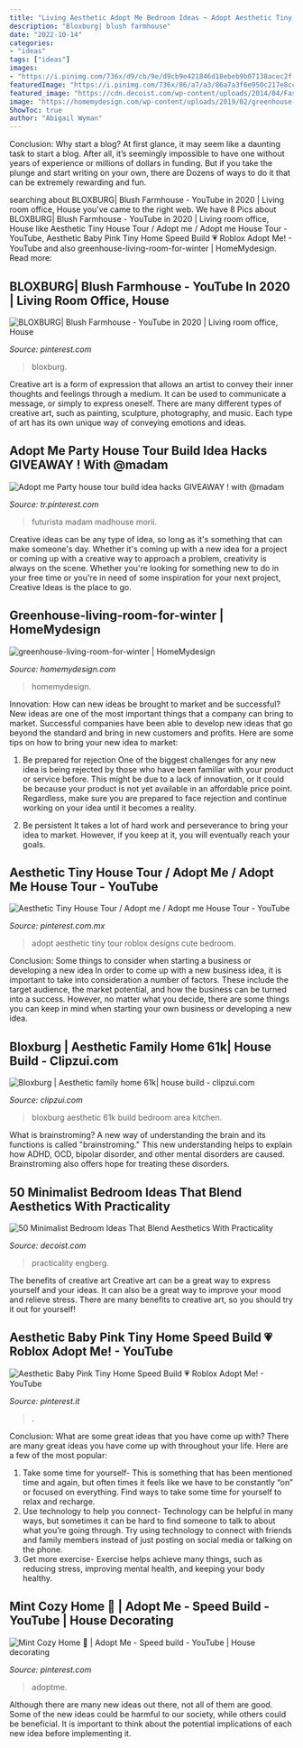 ```yaml
---
title: "Living Aesthetic Adopt Me Bedroom Ideas ~ Adopt Aesthetic Tiny Tour Roblox Designs Cute Bedroom"
description: "Bloxburg| blush farmhouse"
date: "2022-10-14"
categories:
- "ideas"
tags: ["ideas"]
images:
- "https://i.pinimg.com/736x/d9/cb/9e/d9cb9e421846d18ebeb9b07138acec2f.jpg"
featuredImage: "https://i.pinimg.com/736x/86/a7/a3/86a7a3f6e950c217e8cc38673140308b.jpg"
featured_image: "https://cdn.decoist.com/wp-content/uploads/2014/04/Fascinating-blend-of-dark-and-light-shades.jpg"
image: "https://homemydesign.com/wp-content/uploads/2019/02/greenhouse-living-room-for-winter.jpg"
ShowToc: true
author: "Abigail Wyman"
---
```



Conclusion: Why start a blog?
At first glance, it may seem like a daunting task to start a blog. After all, it’s seemingly impossible to have one without years of experience or millions of dollars in funding. But if you take the plunge and start writing on your own, there are Dozens of ways to do it that can be extremely rewarding and fun.

	

		
searching about BLOXBURG| Blush Farmhouse - YouTube in 2020 | Living room office, House you've came to the right web. We have 8 Pics about BLOXBURG| Blush Farmhouse - YouTube in 2020 | Living room office, House like Aesthetic Tiny House Tour / Adopt me / Adopt me House Tour - YouTube, Aesthetic Baby Pink Tiny Home Speed Build 💗 Roblox Adopt Me! - YouTube and also greenhouse-living-room-for-winter | HomeMydesign. Read more:
		
    
## BLOXBURG| Blush Farmhouse - YouTube In 2020 | Living Room Office, House

<img loading=lazy src="https://i.pinimg.com/736x/86/a7/a3/86a7a3f6e950c217e8cc38673140308b.jpg" onerror="this.onerror=null;this.src='https://tse3.mm.bing.net/th?id=OIP.yaReTbms7R09E3qRL4Hx8gHaFj&amp;pid=15.1';" alt="BLOXBURG| Blush Farmhouse - YouTube in 2020 | Living room office, House">

_Source: pinterest.com_

>bloxburg. 

	

Creative art is a form of expression that allows an artist to convey their inner thoughts and feelings through a medium. It can be used to communicate a message, or simply to express oneself. There are many different types of creative art, such as painting, sculpture, photography, and music. Each type of art has its own unique way of conveying emotions and ideas.

    
## Adopt Me Party House Tour Build Idea Hacks GIVEAWAY ! With @madam

<img loading=lazy src="https://i.pinimg.com/736x/2e/0a/a9/2e0aa9d553d7f313628ec7f26f0226da.jpg" onerror="this.onerror=null;this.src='https://tse4.mm.bing.net/th?id=OIP.6H3IQx8vdjozC3a6ykMIwwHaFj&amp;pid=15.1';" alt="Adopt me Party house tour build idea hacks GIVEAWAY ! with @madam">

_Source: tr.pinterest.com_

>futurista madam madhouse morii. 

	

Creative ideas can be any type of idea, so long as it's something that can make someone's day. Whether it's coming up with a new idea for a project or coming up with a creative way to approach a problem, creativity is always on the scene. Whether you're looking for something new to do in your free time or you're in need of some inspiration for your next project, Creative Ideas is the place to go.

    
## Greenhouse-living-room-for-winter | HomeMydesign

<img loading=lazy src="https://homemydesign.com/wp-content/uploads/2019/02/greenhouse-living-room-for-winter.jpg" onerror="this.onerror=null;this.src='https://tse4.mm.bing.net/th?id=OIP.KAVwvPnHgV1Ap3FO3n88vwHaME&amp;pid=15.1';" alt="greenhouse-living-room-for-winter | HomeMydesign">

_Source: homemydesign.com_

>homemydesign. 

	

Innovation: How can new ideas be brought to market and be successful?
New ideas are one of the most important things that a company can bring to market. Successful companies have been able to develop new ideas that go beyond the standard and bring in new customers and profits. Here are some tips on how to bring your new idea to market:
1. Be prepared for rejection
One of the biggest challenges for any new idea is being rejected by those who have been familiar with your product or service before. This might be due to a lack of innovation, or it could be because your product is not yet available in an affordable price point. Regardless, make sure you are prepared to face rejection and continue working on your idea until it becomes a reality.

2. Be persistent
It takes a lot of hard work and perseverance to bring your idea to market. However, if you keep at it, you will eventually reach your goals.

    
## Aesthetic Tiny House Tour / Adopt Me / Adopt Me House Tour - YouTube

<img loading=lazy src="https://i.pinimg.com/736x/59/f2/13/59f213f2f88133c0b2d0d56d0a4b5186.jpg" onerror="this.onerror=null;this.src='https://tse2.mm.bing.net/th?id=OIP.FCXenZi18z2Z-dtYwNN_TwHaEK&amp;pid=15.1';" alt="Aesthetic Tiny House Tour / Adopt me / Adopt me House Tour - YouTube">

_Source: pinterest.com.mx_

>adopt aesthetic tiny tour roblox designs cute bedroom. 

	

Conclusion: Some things to consider when starting a business or developing a new idea
In order to come up with a new business idea, it is important to take into consideration a number of factors. These include the target audience, the market potential, and how the business can be turned into a success. However, no matter what you decide, there are some things you can keep in mind when starting your own business or developing a new idea.

    
## Bloxburg | Aesthetic Family Home 61k| House Build - Clipzui.com

<img loading=lazy src="https://i.ytimg.com/vi/gfFaplSxI_Q/sddefault.jpg" onerror="this.onerror=null;this.src='https://tse1.mm.bing.net/th?id=OIP.aLnLGRPbFn8kd2DJoJt97gHaFj&amp;pid=15.1';" alt="Bloxburg | Aesthetic family home 61k| house build - clipzui.com">

_Source: clipzui.com_

>bloxburg aesthetic 61k build bedroom area kitchen. 

	

What is brainstroming?
A new way of understanding the brain and its functions is called "brainstroming." This new understanding helps to explain how ADHD, OCD, bipolar disorder, and other mental disorders are caused. Brainstroming also offers hope for treating these disorders.

    
## 50 Minimalist Bedroom Ideas That Blend Aesthetics With Practicality

<img loading=lazy src="https://cdn.decoist.com/wp-content/uploads/2014/04/Fascinating-blend-of-dark-and-light-shades.jpg" onerror="this.onerror=null;this.src='https://tse4.mm.bing.net/th?id=OIP.E4ka6i2jVowIKpXxCjwmzQHaE_&amp;pid=15.1';" alt="50 Minimalist Bedroom Ideas That Blend Aesthetics With Practicality">

_Source: decoist.com_

>practicality engberg. 

	

The benefits of creative art
Creative art can be a great way to express yourself and your ideas. It can also be a great way to improve your mood and relieve stress. There are many benefits to creative art, so you should try it out for yourself!

    
## Aesthetic Baby Pink Tiny Home Speed Build 💗 Roblox Adopt Me! - YouTube

<img loading=lazy src="https://i.pinimg.com/736x/d9/cb/9e/d9cb9e421846d18ebeb9b07138acec2f.jpg" onerror="this.onerror=null;this.src='https://tse2.mm.bing.net/th?id=OIP.WHeAJaQrTnZUnsVf53PnwgHaFj&amp;pid=15.1';" alt="Aesthetic Baby Pink Tiny Home Speed Build 💗 Roblox Adopt Me! - YouTube">

_Source: pinterest.it_

>. 

	

Conclusion: What are some great ideas that you have come up with?
There are many great ideas you have come up with throughout your life. Here are a few of the most popular: 
1. Take some time for yourself- This is something that has been mentioned time and again, but often times it feels like we have to be constantly “on” or focused on everything. Find ways to take some time for yourself to relax and recharge. 
2. Use technology to help you connect- Technology can be helpful in many ways, but sometimes it can be hard to find someone to talk to about what you’re going through. Try using technology to connect with friends and family members instead of just posting on social media or talking on the phone. 
3. Get more exercise- Exercise helps achieve many things, such as reducing stress, improving mental health, and keeping your body healthy.

    
## Mint Cozy Home 🌿 | Adopt Me - Speed Build - YouTube | House Decorating

<img loading=lazy src="https://i.pinimg.com/736x/0b/8b/ba/0b8bba4df32321bf2e196d7d3f4bbbe2.jpg" onerror="this.onerror=null;this.src='https://tse3.mm.bing.net/th?id=OIP.qL26bI1dswXQ8rR3XCyU2QHaEK&amp;pid=15.1';" alt="Mint Cozy Home 🌿 | Adopt Me - Speed build - YouTube | House decorating">

_Source: pinterest.com_

>adoptme. 

	

Although there are many new ideas out there, not all of them are good. Some of the new ideas could be harmful to our society, while others could be beneficial. It is important to think about the potential implications of each new idea before implementing it.

